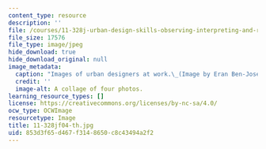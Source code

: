 ```yaml
---
content_type: resource
description: ''
file: /courses/11-328j-urban-design-skills-observing-interpreting-and-representing-the-city-fall-2004/853d3f65d467f3148650c8c43494a2f2_11-328jf04-th.jpg
file_size: 17576
file_type: image/jpeg
hide_download: true
hide_download_original: null
image_metadata:
  caption: "Images of urban designers at work.\_(Image by Eran Ben-Joseph.)"
  credit: ''
  image-alt: A collage of four photos.
learning_resource_types: []
license: https://creativecommons.org/licenses/by-nc-sa/4.0/
ocw_type: OCWImage
resourcetype: Image
title: 11-328jf04-th.jpg
uid: 853d3f65-d467-f314-8650-c8c43494a2f2
---
```

